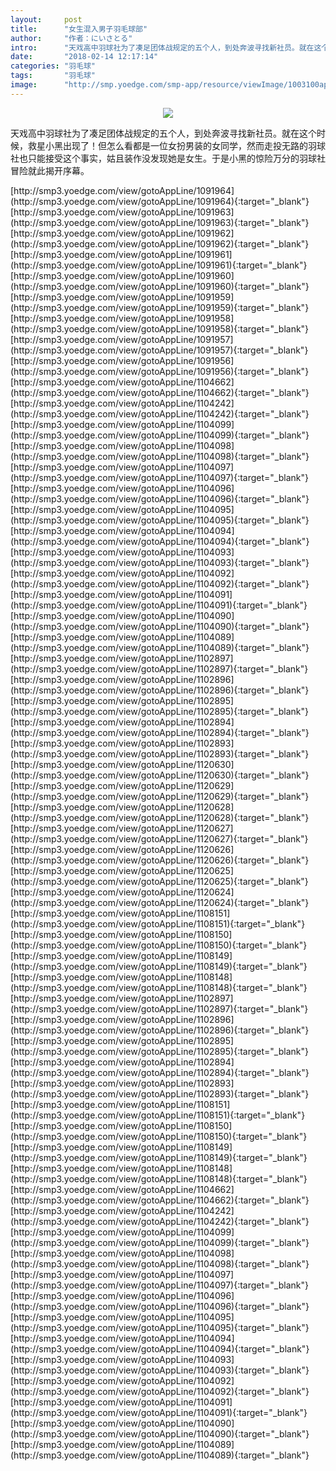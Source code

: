 ```yaml
---
layout:     post
title:      "女生混入男子羽毛球部"
author:     "作者：にいさとる"
intro:      "天戏高中羽球社为了凑足团体战规定的五个人，到处奔波寻找新社员。就在这个时候，救星小黑出现了！但怎么看都是一位女扮男装的女同学，然而走投无路的羽球社也只能接受这个事实，姑且装作没发现她是女生。于是小黑的惊险万分的羽球社冒险就此揭开序幕。"
date:       "2018-02-14 12:17:14"
categories: "羽毛球"
tags:       "羽毛球"
image:      "http://smp.yoedge.com/smp-app/resource/viewImage/1003100appline.png"
---
```

<div style="text-align: center">
<p><img src="http://smp.yoedge.com/smp-app/resource/viewImage/1003100appline.png"/></p>
</div>
<p class="post-meta">
<span>天戏高中羽球社为了凑足团体战规定的五个人，到处奔波寻找新社员。就在这个时候，救星小黑出现了！但怎么看都是一位女扮男装的女同学，然而走投无路的羽球社也只能接受这个事实，姑且装作没发现她是女生。于是小黑的惊险万分的羽球社冒险就此揭开序幕。</span>
</p>
[http://smp3.yoedge.com/view/gotoAppLine/1091964](http://smp3.yoedge.com/view/gotoAppLine/1091964){:target="_blank"}
[http://smp3.yoedge.com/view/gotoAppLine/1091963](http://smp3.yoedge.com/view/gotoAppLine/1091963){:target="_blank"}
[http://smp3.yoedge.com/view/gotoAppLine/1091962](http://smp3.yoedge.com/view/gotoAppLine/1091962){:target="_blank"}
[http://smp3.yoedge.com/view/gotoAppLine/1091961](http://smp3.yoedge.com/view/gotoAppLine/1091961){:target="_blank"}
[http://smp3.yoedge.com/view/gotoAppLine/1091960](http://smp3.yoedge.com/view/gotoAppLine/1091960){:target="_blank"}
[http://smp3.yoedge.com/view/gotoAppLine/1091959](http://smp3.yoedge.com/view/gotoAppLine/1091959){:target="_blank"}
[http://smp3.yoedge.com/view/gotoAppLine/1091958](http://smp3.yoedge.com/view/gotoAppLine/1091958){:target="_blank"}
[http://smp3.yoedge.com/view/gotoAppLine/1091957](http://smp3.yoedge.com/view/gotoAppLine/1091957){:target="_blank"}
[http://smp3.yoedge.com/view/gotoAppLine/1091956](http://smp3.yoedge.com/view/gotoAppLine/1091956){:target="_blank"}
[http://smp3.yoedge.com/view/gotoAppLine/1104662](http://smp3.yoedge.com/view/gotoAppLine/1104662){:target="_blank"}
[http://smp3.yoedge.com/view/gotoAppLine/1104242](http://smp3.yoedge.com/view/gotoAppLine/1104242){:target="_blank"}
[http://smp3.yoedge.com/view/gotoAppLine/1104099](http://smp3.yoedge.com/view/gotoAppLine/1104099){:target="_blank"}
[http://smp3.yoedge.com/view/gotoAppLine/1104098](http://smp3.yoedge.com/view/gotoAppLine/1104098){:target="_blank"}
[http://smp3.yoedge.com/view/gotoAppLine/1104097](http://smp3.yoedge.com/view/gotoAppLine/1104097){:target="_blank"}
[http://smp3.yoedge.com/view/gotoAppLine/1104096](http://smp3.yoedge.com/view/gotoAppLine/1104096){:target="_blank"}
[http://smp3.yoedge.com/view/gotoAppLine/1104095](http://smp3.yoedge.com/view/gotoAppLine/1104095){:target="_blank"}
[http://smp3.yoedge.com/view/gotoAppLine/1104094](http://smp3.yoedge.com/view/gotoAppLine/1104094){:target="_blank"}
[http://smp3.yoedge.com/view/gotoAppLine/1104093](http://smp3.yoedge.com/view/gotoAppLine/1104093){:target="_blank"}
[http://smp3.yoedge.com/view/gotoAppLine/1104092](http://smp3.yoedge.com/view/gotoAppLine/1104092){:target="_blank"}
[http://smp3.yoedge.com/view/gotoAppLine/1104091](http://smp3.yoedge.com/view/gotoAppLine/1104091){:target="_blank"}
[http://smp3.yoedge.com/view/gotoAppLine/1104090](http://smp3.yoedge.com/view/gotoAppLine/1104090){:target="_blank"}
[http://smp3.yoedge.com/view/gotoAppLine/1104089](http://smp3.yoedge.com/view/gotoAppLine/1104089){:target="_blank"}
[http://smp3.yoedge.com/view/gotoAppLine/1102897](http://smp3.yoedge.com/view/gotoAppLine/1102897){:target="_blank"}
[http://smp3.yoedge.com/view/gotoAppLine/1102896](http://smp3.yoedge.com/view/gotoAppLine/1102896){:target="_blank"}
[http://smp3.yoedge.com/view/gotoAppLine/1102895](http://smp3.yoedge.com/view/gotoAppLine/1102895){:target="_blank"}
[http://smp3.yoedge.com/view/gotoAppLine/1102894](http://smp3.yoedge.com/view/gotoAppLine/1102894){:target="_blank"}
[http://smp3.yoedge.com/view/gotoAppLine/1102893](http://smp3.yoedge.com/view/gotoAppLine/1102893){:target="_blank"}
[http://smp3.yoedge.com/view/gotoAppLine/1120630](http://smp3.yoedge.com/view/gotoAppLine/1120630){:target="_blank"}
[http://smp3.yoedge.com/view/gotoAppLine/1120629](http://smp3.yoedge.com/view/gotoAppLine/1120629){:target="_blank"}
[http://smp3.yoedge.com/view/gotoAppLine/1120628](http://smp3.yoedge.com/view/gotoAppLine/1120628){:target="_blank"}
[http://smp3.yoedge.com/view/gotoAppLine/1120627](http://smp3.yoedge.com/view/gotoAppLine/1120627){:target="_blank"}
[http://smp3.yoedge.com/view/gotoAppLine/1120626](http://smp3.yoedge.com/view/gotoAppLine/1120626){:target="_blank"}
[http://smp3.yoedge.com/view/gotoAppLine/1120625](http://smp3.yoedge.com/view/gotoAppLine/1120625){:target="_blank"}
[http://smp3.yoedge.com/view/gotoAppLine/1120624](http://smp3.yoedge.com/view/gotoAppLine/1120624){:target="_blank"}
[http://smp3.yoedge.com/view/gotoAppLine/1108151](http://smp3.yoedge.com/view/gotoAppLine/1108151){:target="_blank"}
[http://smp3.yoedge.com/view/gotoAppLine/1108150](http://smp3.yoedge.com/view/gotoAppLine/1108150){:target="_blank"}
[http://smp3.yoedge.com/view/gotoAppLine/1108149](http://smp3.yoedge.com/view/gotoAppLine/1108149){:target="_blank"}
[http://smp3.yoedge.com/view/gotoAppLine/1108148](http://smp3.yoedge.com/view/gotoAppLine/1108148){:target="_blank"}
[http://smp3.yoedge.com/view/gotoAppLine/1102897](http://smp3.yoedge.com/view/gotoAppLine/1102897){:target="_blank"}
[http://smp3.yoedge.com/view/gotoAppLine/1102896](http://smp3.yoedge.com/view/gotoAppLine/1102896){:target="_blank"}
[http://smp3.yoedge.com/view/gotoAppLine/1102895](http://smp3.yoedge.com/view/gotoAppLine/1102895){:target="_blank"}
[http://smp3.yoedge.com/view/gotoAppLine/1102894](http://smp3.yoedge.com/view/gotoAppLine/1102894){:target="_blank"}
[http://smp3.yoedge.com/view/gotoAppLine/1102893](http://smp3.yoedge.com/view/gotoAppLine/1102893){:target="_blank"}
[http://smp3.yoedge.com/view/gotoAppLine/1108151](http://smp3.yoedge.com/view/gotoAppLine/1108151){:target="_blank"}
[http://smp3.yoedge.com/view/gotoAppLine/1108150](http://smp3.yoedge.com/view/gotoAppLine/1108150){:target="_blank"}
[http://smp3.yoedge.com/view/gotoAppLine/1108149](http://smp3.yoedge.com/view/gotoAppLine/1108149){:target="_blank"}
[http://smp3.yoedge.com/view/gotoAppLine/1108148](http://smp3.yoedge.com/view/gotoAppLine/1108148){:target="_blank"}
[http://smp3.yoedge.com/view/gotoAppLine/1104662](http://smp3.yoedge.com/view/gotoAppLine/1104662){:target="_blank"}
[http://smp3.yoedge.com/view/gotoAppLine/1104242](http://smp3.yoedge.com/view/gotoAppLine/1104242){:target="_blank"}
[http://smp3.yoedge.com/view/gotoAppLine/1104099](http://smp3.yoedge.com/view/gotoAppLine/1104099){:target="_blank"}
[http://smp3.yoedge.com/view/gotoAppLine/1104098](http://smp3.yoedge.com/view/gotoAppLine/1104098){:target="_blank"}
[http://smp3.yoedge.com/view/gotoAppLine/1104097](http://smp3.yoedge.com/view/gotoAppLine/1104097){:target="_blank"}
[http://smp3.yoedge.com/view/gotoAppLine/1104096](http://smp3.yoedge.com/view/gotoAppLine/1104096){:target="_blank"}
[http://smp3.yoedge.com/view/gotoAppLine/1104095](http://smp3.yoedge.com/view/gotoAppLine/1104095){:target="_blank"}
[http://smp3.yoedge.com/view/gotoAppLine/1104094](http://smp3.yoedge.com/view/gotoAppLine/1104094){:target="_blank"}
[http://smp3.yoedge.com/view/gotoAppLine/1104093](http://smp3.yoedge.com/view/gotoAppLine/1104093){:target="_blank"}
[http://smp3.yoedge.com/view/gotoAppLine/1104092](http://smp3.yoedge.com/view/gotoAppLine/1104092){:target="_blank"}
[http://smp3.yoedge.com/view/gotoAppLine/1104091](http://smp3.yoedge.com/view/gotoAppLine/1104091){:target="_blank"}
[http://smp3.yoedge.com/view/gotoAppLine/1104090](http://smp3.yoedge.com/view/gotoAppLine/1104090){:target="_blank"}
[http://smp3.yoedge.com/view/gotoAppLine/1104089](http://smp3.yoedge.com/view/gotoAppLine/1104089){:target="_blank"}


